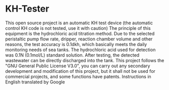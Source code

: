 # KH-Tester
This open source project is an automatic KH test device (the automatic control KH code is not tested, use it with caution)
The principle of this equipment is the hydrochloric acid titration method. Due to the selected peristaltic pump flow rate, dripper, reaction chamber volume and other reasons, the test accuracy is 0.1dkh, which basically meets the daily monitoring needs of sea tanks.
The hydrochloric acid used for detection was 0.1N (0.1mol/L) standard solution. After testing, the detected wastewater can be directly discharged into the tank.
This project follows the "GNU General Public License V3.0", you can carry out any secondary development and modification of this project, but it shall not be used for commercial projects, and some functions have patents.
Instructions in English translated by Google
